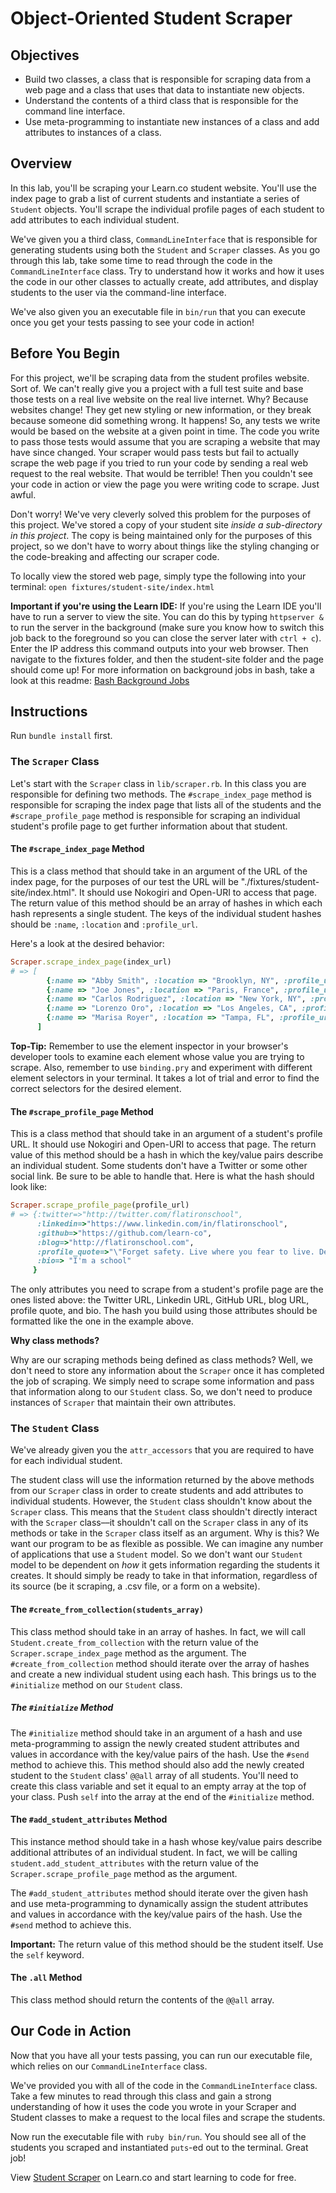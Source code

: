 # Object-Oriented Student Scraper

## Objectives

- Build two classes, a class that is responsible for scraping data from a web
  page and a class that uses that data to instantiate new objects.
- Understand the contents of a third class that is responsible for the command
  line interface.
- Use meta-programming to instantiate new instances of a class and add attributes
  to instances of a class.

## Overview

In this lab, you'll be scraping your Learn.co student website. You'll use the
index page to grab a list of current students and instantiate a series of
`Student` objects. You'll scrape the individual profile pages of each student to
add attributes to each individual student.

We've given you a third class, `CommandLineInterface` that is responsible for
generating students using both the `Student` and `Scraper` classes. As you go
through this lab, take some time to read through the code in the
`CommandLineInterface` class. Try to understand how it works and how it uses the
code in our other classes to actually create, add attributes, and display
students to the user via the command-line interface.

We've also given you an executable file in `bin/run` that you can execute once
you get your tests passing to see your code in action!

## Before You Begin

For this project, we'll be scraping data from the student profiles website. Sort
of. We can't really give you a project with a full test suite and base those
tests on a real live website on the real live internet. Why? Because websites
change! They get new styling or new information, or they break because someone
did something wrong. It happens! So, any tests we write would be based on the
website at a given point in time. The code you write to pass those tests would
assume that you are scraping a website that may have since changed. Your scraper
would pass tests but fail to actually scrape the web page if you tried to run
your code by sending a real web request to the real website. That would be
terrible! Then you couldn't see your code in action or view the page you were
writing code to scrape. Just awful.

Don't worry! We've very cleverly solved this problem for the purposes of this
project. We've stored a copy of your student site *inside a sub-directory in this
project*. The copy is being maintained only for the purposes of this project, so
we don't have to worry about things like the styling changing or the
code-breaking and affecting our scraper code.

To locally view the stored web page, simply type the following into your
terminal: `open fixtures/student-site/index.html`

**Important if you're using the Learn IDE:** If you're using the Learn IDE
you'll have to run a server to view the site. You can do this by typing
`httpserver &` to run the server in the background (make sure you know how to
switch this job back to the foreground so you can close the server later with
`ctrl + c`). Enter the IP address this command outputs into your web browser.
Then navigate to the fixtures folder, and then the student-site folder and the
page should come up! For more information on background jobs in bash, take a
look at this readme: [Bash Background Jobs][]

[Bash Background Jobs]: https://github.com/learn-co-curriculum/bash-background-jobs/

## Instructions

Run `bundle install` first.

### The `Scraper` Class

Let's start with the `Scraper` class in `lib/scraper.rb`. In this class you are
responsible for defining two methods. The `#scrape_index_page` method is
responsible for scraping the index page that lists all of the students and the
`#scrape_profile_page` method is responsible for scraping an individual
student's profile page to get further information about that student.

#### The `#scrape_index_page` Method

This is a class method that should take in an argument of the URL of the index
page, for the purposes of our test the URL will be
"./fixtures/student-site/index.html". It should use Nokogiri and Open-URI to
access that page. The return value of this method should be an array of hashes
in which each hash represents a single student. The keys of the individual
student hashes should be `:name`, `:location` and `:profile_url`.

Here's a look at the desired behavior:

```ruby
Scraper.scrape_index_page(index_url)
# => [
        {:name => "Abby Smith", :location => "Brooklyn, NY", :profile_url => "students/abby-smith.html"},
        {:name => "Joe Jones", :location => "Paris, France", :profile_url => "students/joe-jonas.html"},
        {:name => "Carlos Rodriguez", :location => "New York, NY", :profile_url => "students/carlos-rodriguez.html"},
        {:name => "Lorenzo Oro", :location => "Los Angeles, CA", :profile_url => "students/lorenzo-oro.html"},
        {:name => "Marisa Royer", :location => "Tampa, FL", :profile_url => "students/marisa-royer.html"}
      ]
```

**Top-Tip:** Remember to use the element inspector in your browser's developer
tools to examine each element whose value you are trying to scrape. Also,
remember to use `binding.pry` and experiment with different element selectors in
your terminal. It takes a lot of trial and error to find the correct selectors
for the desired element.

#### The `#scrape_profile_page` Method

This is a class method that should take in an argument of a student's profile
URL. It should use Nokogiri and Open-URI to access that page. The return value
of this method should be a hash in which the key/value pairs describe an
individual student. Some students don't have a Twitter or some other social
link. Be sure to be able to handle that. Here is what the hash should look like:

```ruby
Scraper.scrape_profile_page(profile_url)
# => {:twitter=>"http://twitter.com/flatironschool",
      :linkedin=>"https://www.linkedin.com/in/flatironschool",
      :github=>"https://github.com/learn-co",
      :blog=>"http://flatironschool.com",
      :profile_quote=>"\"Forget safety. Live where you fear to live. Destroy your reputation. Be notorious.\" - Rumi",
      :bio=> "I'm a school"
     }
```

The only attributes you need to scrape from a student's profile page are the
ones listed above: the Twitter URL, Linkedin URL, GitHub URL, blog URL, profile
quote, and bio. The hash you build using those attributes should be formatted
like the one in the example above.

**Why class methods?**

Why are our scraping methods being defined as class methods? Well, we don't need
to store any information about the `Scraper` once it has completed the job of
scraping. We simply need to scrape some information and pass that information
along to our `Student` class. So, we don't need to produce instances of
`Scraper` that maintain their own attributes.

### The `Student` Class

We've already given you the `attr_accessors` that you are required to have for each individual student.

The student class will use the information returned by the above methods from
our `Scraper` class in order to create students and add attributes to individual
students. However, the `Student` class shouldn't know about the `Scraper` class.
This means that the `Student` class shouldn't directly interact with the
`Scraper` class––it shouldn't call on the `Scraper` class in any of its methods
or take in the `Scraper` class itself as an argument. Why is this? We want our
program to be as flexible as possible. We can imagine any number of applications
that use a `Student` model. So we don't want our `Student` model to be dependent
on *how* it gets information regarding the students it creates. It should simply
be ready to take in that information, regardless of its source (be it scraping,
a .csv file, or a form on a website).

#### The `#create_from_collection(students_array)`

This class method should take in an array of hashes. In fact, we will call
`Student.create_from_collection` with the return value of the
`Scraper.scrape_index_page` method as the argument. The
`#create_from_collection` method should iterate over the array of hashes and
create a new individual student using each hash. This brings us to the
`#initialize` method on our `Student` class.

##### The `#initialize` Method

The `#initialize` method should take in an argument of a hash and use
meta-programming to assign the newly created student attributes and values in
accordance with the key/value pairs of the hash. Use the `#send` method to
achieve this. This method should also add the newly created student to the
`Student` class' `@@all` array of all students. You'll need to create this class
variable and set it equal to an empty array at the top of your class. Push
`self` into the array at the end of the `#initialize` method.

#### The `#add_student_attributes` Method

This instance method should take in a hash whose key/value pairs describe
additional attributes of an individual student. In fact, we will be calling
`student.add_student_attributes` with the return value of the
`Scraper.scrape_profile_page` method as the argument.

The `#add_student_attributes` method should iterate over the given hash and use
meta-programming to dynamically assign the student attributes and values in
accordance with the key/value pairs of the hash. Use the `#send` method to
achieve this.

**Important:** The return value of this method should be the student itself. Use the `self` keyword.

#### The `.all` Method

This class method should return the contents of the `@@all` array.

## Our Code in Action

Now that you have all your tests passing, you can run our executable file, which
relies on our `CommandLineInterface` class.

We've provided you with all of the code in the `CommandLineInterface` class.
Take a few minutes to read through this class and gain a strong understanding of
how it uses the code you wrote in your Scraper and Student classes to make a
request to the local files and scrape the students.

Now run the executable file with `ruby bin/run`. You should see all of the
students you scraped and instantiated `puts`-ed out to the terminal. Great job!

<p class='util--hide'>View <a href='https://learn.co/lessons/oo-student-scraper'>Student Scraper</a> on Learn.co and start learning to code for free.</p>
